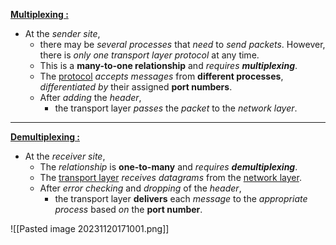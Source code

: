 <u>**Multiplexing :**</u>
- At the *sender site*,
	- there may be *several processes* that *need* to *send packets*. However, there is *only one* *transport layer protocol* at any time.
	- This is a **many-to-one relationship** and *requires* ***multiplexing***.
	- The <u>protocol</u> *accepts messages* from **different processes**, *differentiated by* their assigned **port numbers**.
	- After *adding* the *header*,
		- the transport layer *passes* the *packet* to the *network layer*.
---
<u>**Demultiplexing :**</u>
- At the *receiver site*,
	 - The *relationship* is **one-to-many** and *requires* ***demultiplexing***.
	 - The <u>transport layer</u> *receives datagrams* from the <u>network layer</u>.
	 - After *error checking* and *dropping* of the *header*,
		 - the transport layer **delivers** each *message* to the *appropriate* *process* based *on* the **port number**.

![[Pasted image 20231120171001.png]]